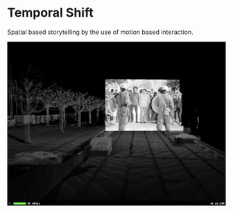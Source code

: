 # Temporal Shift
Spatial based storytelling by the use of motion based interaction.

![app](images/appexmp.jpg)